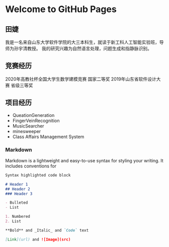 # Welcome to GitHub Pages

## 田婕
我是一名来自山东大学软件学院的大三本科生，就读于新工科人工智能实验班，导师为孙宇清教授。
我的研究兴趣为自然语言处理，问题生成和指静脉识别。
## 竞赛经历
2020年高教社杯全国大学生数学建模竞赛 国家二等奖
2019年山东省软件设计大赛 省级三等奖
## 项目经历
- QueationGeneration
- FingerVeinRecognition
- MusicSearcher
- minesweeper
- Class Affairs Management System
### Markdown

Markdown is a lightweight and easy-to-use syntax for styling your writing. It includes conventions for

```markdown
Syntax highlighted code block

# Header 1
## Header 2
### Header 3

- Bulleted
- List

1. Numbered
2. List

**Bold** and _Italic_ and `Code` text

[Link](url) and ![Image](src)
```

